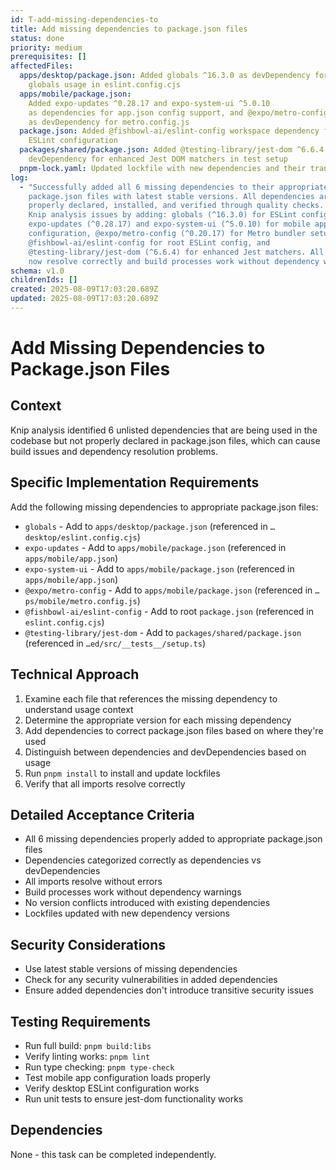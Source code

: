 ```yaml
---
id: T-add-missing-dependencies-to
title: Add missing dependencies to package.json files
status: done
priority: medium
prerequisites: []
affectedFiles:
  apps/desktop/package.json: Added globals ^16.3.0 as devDependency for ESLint
    globals usage in eslint.config.cjs
  apps/mobile/package.json:
    Added expo-updates ^0.28.17 and expo-system-ui ^5.0.10
    as dependencies for app.json config support, and @expo/metro-config ^0.20.17
    as devDependency for metro.config.js
  package.json: Added @fishbowl-ai/eslint-config workspace dependency for root
    ESLint configuration
  packages/shared/package.json: Added @testing-library/jest-dom ^6.6.4 as
    devDependency for enhanced Jest DOM matchers in test setup
  pnpm-lock.yaml: Updated lockfile with new dependencies and their transitive dependencies
log:
  - "Successfully added all 6 missing dependencies to their appropriate
    package.json files with latest stable versions. All dependencies are now
    properly declared, installed, and verified through quality checks. Fixed
    Knip analysis issues by adding: globals (^16.3.0) for ESLint configs,
    expo-updates (^0.28.17) and expo-system-ui (^5.0.10) for mobile app
    configuration, @expo/metro-config (^0.20.17) for Metro bundler setup,
    @fishbowl-ai/eslint-config for root ESLint config, and
    @testing-library/jest-dom (^6.6.4) for enhanced Jest matchers. All imports
    now resolve correctly and build processes work without dependency warnings."
schema: v1.0
childrenIds: []
created: 2025-08-09T17:03:20.689Z
updated: 2025-08-09T17:03:20.689Z
---
```


# Add Missing Dependencies to Package.json Files

## Context

Knip analysis identified 6 unlisted dependencies that are being used in the codebase but not properly declared in package.json files, which can cause build issues and dependency resolution problems.

## Specific Implementation Requirements

Add the following missing dependencies to appropriate package.json files:

- `globals` - Add to `apps/desktop/package.json` (referenced in `…desktop/eslint.config.cjs`)
- `expo-updates` - Add to `apps/mobile/package.json` (referenced in `apps/mobile/app.json`)
- `expo-system-ui` - Add to `apps/mobile/package.json` (referenced in `apps/mobile/app.json`)
- `@expo/metro-config` - Add to `apps/mobile/package.json` (referenced in `…ps/mobile/metro.config.js`)
- `@fishbowl-ai/eslint-config` - Add to root `package.json` (referenced in `eslint.config.cjs`)
- `@testing-library/jest-dom` - Add to `packages/shared/package.json` (referenced in `…ed/src/__tests__/setup.ts`)

## Technical Approach

1. Examine each file that references the missing dependency to understand usage context
2. Determine the appropriate version for each missing dependency
3. Add dependencies to correct package.json files based on where they're used
4. Distinguish between dependencies and devDependencies based on usage
5. Run `pnpm install` to install and update lockfiles
6. Verify that all imports resolve correctly

## Detailed Acceptance Criteria

- All 6 missing dependencies properly added to appropriate package.json files
- Dependencies categorized correctly as dependencies vs devDependencies
- All imports resolve without errors
- Build processes work without dependency warnings
- No version conflicts introduced with existing dependencies
- Lockfiles updated with new dependency versions

## Security Considerations

- Use latest stable versions of missing dependencies
- Check for any security vulnerabilities in added dependencies
- Ensure added dependencies don't introduce transitive security issues

## Testing Requirements

- Run full build: `pnpm build:libs`
- Verify linting works: `pnpm lint`
- Run type checking: `pnpm type-check`
- Test mobile app configuration loads properly
- Verify desktop ESLint configuration works
- Run unit tests to ensure jest-dom functionality works

## Dependencies

None - this task can be completed independently.
